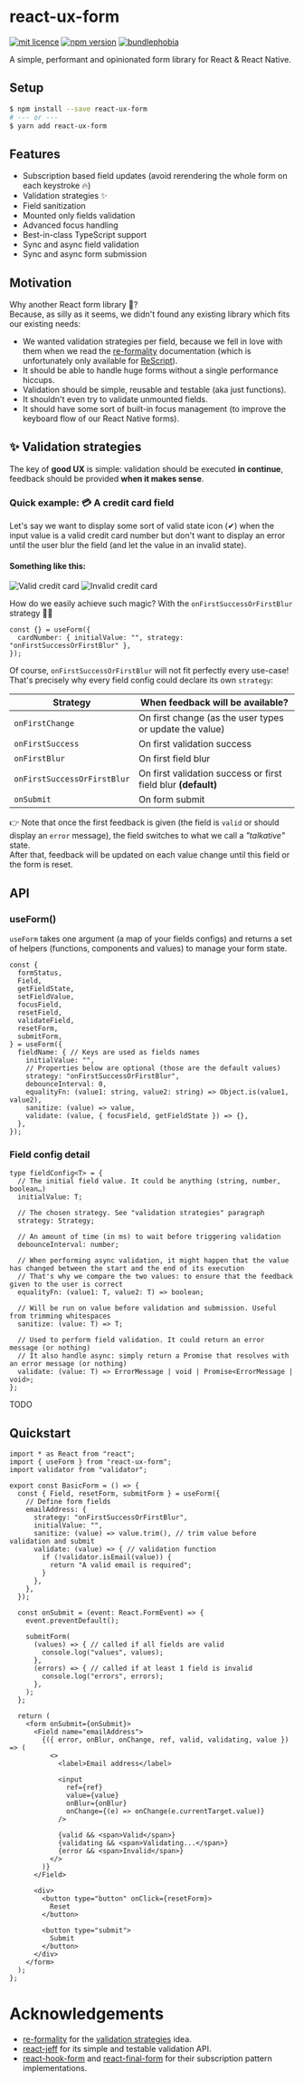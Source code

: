 # react-ux-form

[![mit licence](https://img.shields.io/dub/l/vibe-d.svg?style=for-the-badge)](https://github.com/swan-io/react-ux-form/blob/master/LICENSE)
[![npm version](https://img.shields.io/npm/v/react-ux-form?style=for-the-badge)](https://www.npmjs.org/package/react-ux-form)
[![bundlephobia](https://img.shields.io/bundlephobia/minzip/react-ux-form?label=size&style=for-the-badge)](https://bundlephobia.com/result?p=react-ux-form)

A simple, performant and opinionated form library for React & React Native.

## Setup

```bash
$ npm install --save react-ux-form
# --- or ---
$ yarn add react-ux-form
```

## Features

- Subscription based field updates (avoid rerendering the whole form on each keystroke 🔥)
- Validation strategies ✨
- Field sanitization
- Mounted only fields validation
- Advanced focus handling
- Best-in-class TypeScript support
- Sync and async field validation
- Sync and async form submission

## Motivation

Why another React form library 🤔?<br>
Because, as silly as it seems, we didn't found any existing library which fits our existing needs:

- We wanted validation strategies per field, because we fell in love with them when we read the [re-formality](https://github.com/MinimaHQ/re-formality) documentation (which is unfortunately only available for [ReScript](https://rescript-lang.org/)).
- It should be able to handle huge forms without a single performance hiccups.
- Validation should be simple, reusable and testable (aka just functions).
- It shouldn't even try to validate unmounted fields.
- It should have some sort of built-in focus management (to improve the keyboard flow of our React Native forms).

## ✨ Validation strategies

The key of **good UX** is simple: validation should be executed **in continue**, feedback should be provided **when it makes sense**.

### Quick example: 💳 A credit card field

Let's say we want to display some sort of valid state icon (✔) when the input value is a valid credit card number but don't want to display an error until the user blur the field (and let the value in an invalid state).

#### Something like this:

![Valid credit card](docs/credit-card-valid.gif)
![Invalid credit card](docs/credit-card-error.gif)

How do we easily achieve such magic? With the `onFirstSuccessOrFirstBlur` strategy 🧙‍♂️<br>

```tsx
const {} = useForm({
  cardNumber: { initialValue: "", strategy: "onFirstSuccessOrFirstBlur" },
});
```

Of course, `onFirstSuccessOrFirstBlur` will not fit perfectly every use-case!<br>
That's precisely why every field config could declare its own `strategy`:

| Strategy                    | When feedback will be available?                              |
| --------------------------- | ------------------------------------------------------------- |
| `onFirstChange`             | On first change (as the user types or update the value)       |
| `onFirstSuccess`            | On first validation success                                   |
| `onFirstBlur`               | On first field blur                                           |
| `onFirstSuccessOrFirstBlur` | On first validation success or first field blur **(default)** |
| `onSubmit`                  | On form submit                                                |

👉 Note that once the first feedback is given (the field is `valid` or should display an `error` message), the field switches to what we call a _"talkative"_ state.<br>
After that, feedback will be updated on each value change until this field or the form is reset.

## API

### useForm()

`useForm` takes one argument (a map of your fields configs) and returns a set of helpers (functions, components and values) to manage your form state.

```tsx
const {
  formStatus,
  Field,
  getFieldState,
  setFieldValue,
  focusField,
  resetField,
  validateField,
  resetForm,
  submitForm,
} = useForm({
  fieldName: { // Keys are used as fields names
    initialValue: "",
    // Properties below are optional (those are the default values)
    strategy: "onFirstSuccessOrFirstBlur",
    debounceInterval: 0,
    equalityFn: (value1: string, value2: string) => Object.is(value1, value2),
    sanitize: (value) => value,
    validate: (value, { focusField, getFieldState }) => {},
  },
});
```

### Field config detail

```tsx
type fieldConfig<T> = {
  // The initial field value. It could be anything (string, number, boolean…)
  initialValue: T;

  // The chosen strategy. See "validation strategies" paragraph
  strategy: Strategy;

  // An amount of time (in ms) to wait before triggering validation
  debounceInterval: number;

  // When performing async validation, it might happen that the value has changed between the start and the end of its execution
  // That's why we compare the two values: to ensure that the feedback given to the user is correct
  equalityFn: (value1: T, value2: T) => boolean;

  // Will be run on value before validation and submission. Useful from trimming whitespaces
  sanitize: (value: T) => T;

  // Used to perform field validation. It could return an error message (or nothing)
  // It also handle async: simply return a Promise that resolves with an error message (or nothing)
  validate: (value: T) => ErrorMessage | void | Promise<ErrorMessage | void>;
};
```

TODO

## Quickstart

```tsx
import * as React from "react";
import { useForm } from "react-ux-form";
import validator from "validator";

export const BasicForm = () => {
  const { Field, resetForm, submitForm } = useForm({
    // Define form fields
    emailAddress: {
      strategy: "onFirstSuccessOrFirstBlur",
      initialValue: "",
      sanitize: (value) => value.trim(), // trim value before validation and submit
      validate: (value) => { // validation function
        if (!validator.isEmail(value)) {
          return "A valid email is required";
        }
      },
    },
  });

  const onSubmit = (event: React.FormEvent) => {
    event.preventDefault();

    submitForm(
      (values) => { // called if all fields are valid
        console.log("values", values);
      },
      (errors) => { // called if at least 1 field is invalid
        console.log("errors", errors);
      },
    );
  };

  return (
    <form onSubmit={onSubmit}>
      <Field name="emailAddress">
        {({ error, onBlur, onChange, ref, valid, validating, value }) => (
          <>
            <label>Email address</label>

            <input
              ref={ref}
              value={value}
              onBlur={onBlur}
              onChange={(e) => onChange(e.currentTarget.value)}
            />

            {valid && <span>Valid</span>}
            {validating && <span>Validating...</span>}
            {error && <span>Invalid</span>}
          </>
        )}
      </Field>

      <div>
        <button type="button" onClick={resetForm}>
          Reset
        </button>

        <button type="submit">
          Submit
        </button>
      </div>
    </form>
  );
};
```

# Acknowledgements

- [re-formality](https://github.com/MinimaHQ/re-formality) for the [validation strategies](https://github.com/MinimaHQ/re-formality/blob/master/docs/02-ValidationStrategies.md) idea.
- [react-jeff](https://github.com/jamiebuilds/react-jeff) for its simple and testable validation API.
- [react-hook-form](https://react-hook-form.com/) and [react-final-form](https://github.com/final-form/react-final-form) for their subscription pattern implementations.
